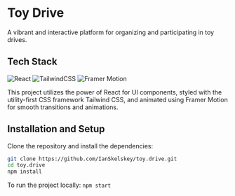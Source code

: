 # Toy Drive

A vibrant and interactive platform for organizing and participating in toy drives.

## Tech Stack

![React](https://img.shields.io/badge/-React-61DAFB?logo=react&logoColor=white)
![TailwindCSS](https://img.shields.io/badge/-Tailwind_CSS-38B2AC?logo=tailwind-css&logoColor=white)
![Framer Motion](https://img.shields.io/badge/-Framer_Motion-0055FF?logo=framer&logoColor=white)

This project utilizes the power of React for UI components, styled with the utility-first CSS framework Tailwind CSS, and animated using Framer Motion for smooth transitions and animations.

## Installation and Setup

Clone the repository and install the dependencies:

```bash
git clone https://github.com/IanSkelskey/toy.drive.git
cd toy.drive
npm install
```

To run the project locally:
`npm start`
